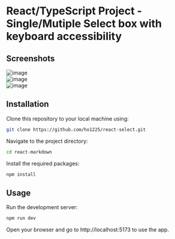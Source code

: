 # React/TypeScript Project - Single/Mutiple Select box with keyboard accessibility

## Screenshots
![image](https://github.com/ho1225/react-select/assets/56968144/5191bcc9-c0ca-4740-81cf-e044bafbb78c)  
![image](https://github.com/ho1225/react-select/assets/56968144/22277b90-c126-478d-92a6-0657e97331d7)  
![image](https://github.com/ho1225/react-select/assets/56968144/d63bdb1a-1b3d-43c2-b147-97bb8f09535b)  



## Installation

Clone this repository to your local machine using:
```bash
git clone https://github.com/ho1225/react-select.git
```

Navigate to the project directory:
```bash
cd react-markdown
```

Install the required packages:
```bash
npm install
```
## Usage
Run the development server:
```bash
npm run dev
```
Open your browser and go to http://localhost:5173 to use the app.
